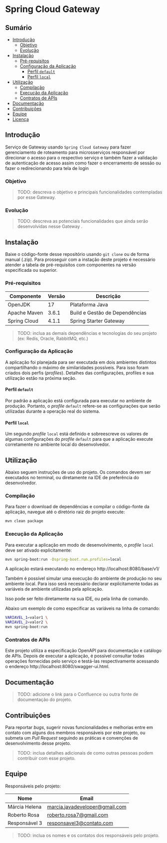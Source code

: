 # Spring Cloud Gateway

## Sumário

* [Introdução](#introdução)
    + [Objetivo](#objetivo)
    + [Evolução](#evolução)
* [Instalação](#instalação)
    + [Pré-requisitos](#pré-requisitos)
    + [Configuração da Aplicação](#configuração-da-aplicação)
        - [Perfil `default`](#perfil-default)
        - [Perfil `local`](#perfil-local)
* [Utilização](#utilização)
    + [Compilação](#compilação)
    + [Execução da Aplicação](#execução-da-aplicação)
    + [Contratos de APIs](#contratos-de-apis)
* [Documentação](#documentação)
* [Contribuições](#contribuições)
* [Equipe](#equipe)
* [Licença](#licença)

## Introdução

Serviço de Gateway usando `Spring Cloud Gateway` para fazer gerenciamento de roteamento para
microsserviços
responsável por direcionar o acesso para o respectivo serviço e também fazer a validação de
autenticação
de acesso assim como fazer o encerramento de sessão ou fazer o redirecionando para tela de login

### Objetivo

> TODO: descreva o objetivo e principais funcionalidades contempladas por esse Gateway.

### Evolução

> TODO: descreva as potenciais funcionalidades que ainda serão desenvolvidas nesse Gateway .

## Instalação

Baixe o código-fonte desse repositório usando `git clone` ou de forma manual (.zip).
Para prosseguir com a instação deste projeto é necessário atender a tabela de pré-requisitos com
componentes na versão
especificada ou superior.

### Pré-requisitos

| Componente   | Versão | Descrição                      |
|--------------|--------|--------------------------------|
| OpenJDK      | 17     | Plataforma Java                |
| Apache Maven | 3.6.1  | Build e Gestão de Dependências |
| Spring Cloud | 4.1.1  | Spring Starter Gateway         |

> TODO: inclua as demais dependências e tecnologias do seu projeto (ex: Redis, Oracle, RabbitMQ,
> etc.)

### Configuração da Aplicação

A aplicação foi planejada para ser executada em dois ambientes distintos compartilhando o máximo de
similaridades possíveis.
Para isso foram criados dois perfis (_profiles_). Detalhes das configurações, profiles e sua
utilização estão na próxima seção.

#### Perfil `default`

Por padrão a aplicação está configurada para executar no ambiente de produção. Portanto, o
_profile_ `default`
refere-se as configurações que serão utilizadas durante a operação real do sistema.

#### Perfil `local`

Um segundo _profile_ `local` está definido e sobreescreve os valores de algumas configurações do
_profile_ `default`
para que a aplicação execute corretamente no ambiente local do desenvolvedor.

## Utilização

Abaixo seguem instruções de uso do projeto. Os comandos devem ser executados no terminal, ou
diretamente na IDE de preferência
do desenvolvedor.

### Compilação

Para fazer o download de dependências e compilar o código-fonte da aplicação, navegue até o
diretório raiz do projeto execute:

```bash
mvn clean package
```

### Execução da Aplicação

Para executar a aplicação em modo de desenvolvimento, o _profile_ `local` deve ser ativado
explicitamente:

```bash
mvn spring-boot:run -Dspring-boot.run.profiles=local
```

A aplicação estará executando no endereço http://localhost:8080/base/v1/

Também é possível simular uma execução do ambiente de produção no seu ambiente local.
Para isso será necessário declarar explicitamente todas as variáveis de ambiente utilizadas pela
aplicação.

Isso pode ser feito diretamente na sua IDE, ou pela linha de comando.

Abaixo um exemplo de como especificar as variáveis na linha de comando:

```bash
VARIAVEL_1=valor1 \
VARIAVEL_2=valor2 \
mvn spring-boot:run
```

### Contratos de APIs

Este projeto utiliza a especificação OpenAPI para documentação e catálogo de APIs.
Depois de executar a aplicação, é possível consultar todas operações fornecidas pelo serviço e
testá-las respectivamente
acessando o endereço http://localhost:8080/swagger-ui.html.

## Documentação

> TODO: adicione o link para o Confluence ou outra fonte de documentação do projeto.

## Contribuições

Para reportar _bugs_, sugerir novas funcionalidades e melhorias entre em contato com alguns dos
membros responsáveis
por este projeto, ou submeta um _Pull Request_ seguindo as práticas e convenções de desenvolvimento
desse projeto.
> TODO: inclua detalhes adicionais de como outras pessoas podem contribuir com esse projeto.

## Equipe

Responsáveis pelo projeto:

| Nome          | Email                          |
|---------------|--------------------------------|
| Márcia Helena | marcia.javadeveloper@gmail.com |
| Roberto Rosa  | roberto.rosa7@gmail.com        |
| Responsável 3 | responsavel3@contato.com       |

> TODO: inclua os nomes e os contatos dos responsáveis pelo projeto.

